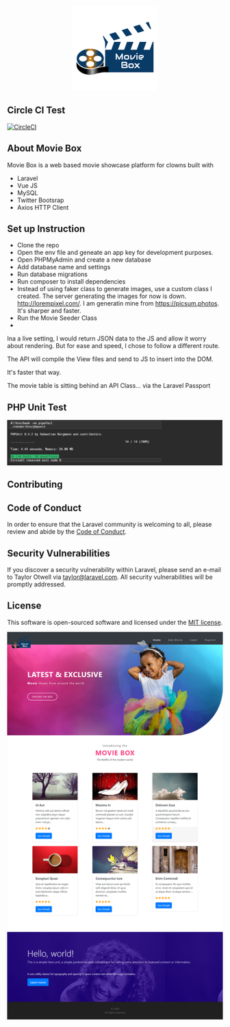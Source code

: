 <p align="center"><img src="public/images/logo2.png"></p>

## Circle CI Test
[![CircleCI](https://circleci.com/gh/Monamoxie/movie-box.svg?style=svg)](https://circleci.com/gh/Monamoxie/movie-box)


## About Movie Box

Movie Box is a web based movie showcase platform for clowns built with 
 - Laravel 
 - Vue JS
 - MySQL
 - Twitter Bootsrap
 - Axios HTTP Client
  
## Set up Instruction
  - Clone the repo
  - Open the env file and geneate an app key for development purposes.
  - Open PHPMyAdmin and create a new database
  - Add database name and settings
  - Run database migrations
  - Run composer to install dependencies
  - Instead of using faker class to generate images, use a custom class I created. The server generating the images for now is down. http://lorempixel.com/. I am generatin mine from 
https://picsum.photos. It's sharper and faster.
 - Run the Movie Seeder Class
 - 

Ina a live setting, I would return JSON data to the JS and allow it worry about rendering.
But for ease and speed, I chose to follow a different route. 

The API will compile the View files and send to JS to insert into the DOM. 

It's faster that way.
 
 The movie table is sitting behind an API Class... via the Laravel Passport 

## PHP Unit Test
<p align="center"><img src="public/images/circle_ci_test.png"></p>
 
## Contributing

 

## Code of Conduct

In order to ensure that the Laravel community is welcoming to all, please review and abide by the [Code of Conduct](https://laravel.com/docs/contributions#code-of-conduct).

## Security Vulnerabilities

If you discover a security vulnerability within Laravel, please send an e-mail to Taylor Otwell via [taylor@laravel.com](mailto:taylor@laravel.com). All security vulnerabilities will be promptly addressed.

## License

This software is open-sourced software and licensed under the [MIT license](https://opensource.org/licenses/MIT).

<p align="center"><img src="public/images/home_snapshot.png"></p>
